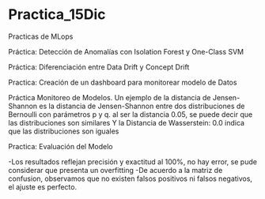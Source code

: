# Practica_15Dic
Practicas de MLops

Práctica: Detección de Anomalías con Isolation Forest y One-Class SVM

Práctica: Diferenciación entre Data Drift y Concept Drift

Practica: Creación de un dashboard para monitorear modelo de Datos

Práctica Monitoreo de Modelos.
Un ejemplo de la distancia de Jensen-Shannon es la distancia de Jensen-Shannon entre dos distribuciones de Bernoulli con parámetros p y q.
al ser la distancia 0.05, se puede decir que las distribuciones son similares
Y la Distancia de Wasserstein: 0.0 indica que las distribuciones son iguales

Practica: Evaluación del Modelo 

-Los resultados reflejan precisión y exactitud al 100%, no hay error, se pude considerar que presenta un overfitting
-De acuerdo a la matriz de confusion, observamos que no existen falsos positivos ni falsos negativos, el ajuste es perfecto. 




